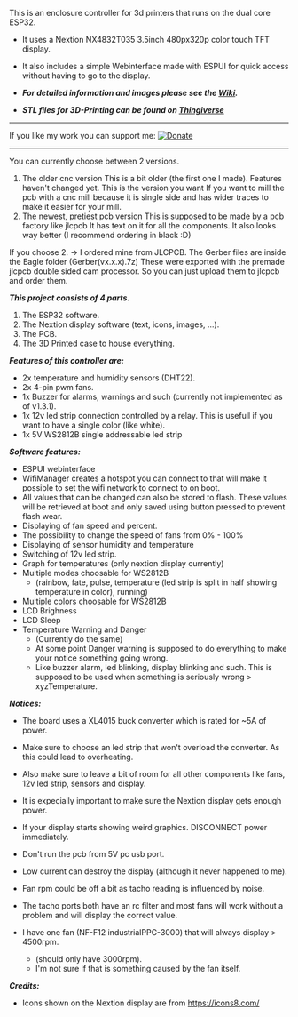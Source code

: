 This is an enclosure controller for 3d printers that runs on the dual core ESP32.

- It uses a Nextion NX4832T035 3.5inch 480px320p color touch TFT display.
- It also includes a simple Webinterface made with ESPUI for quick access without having to go to the display.

- ***For detailed information and images please see the [Wiki](https://github.com/MarvinBeym/3D-Printer_Enclosure-Controller_ESP32/wiki "Wiki").***
- ***STL files for 3D-Printing can be found on [Thingiverse](https://www.thingiverse.com/ "Thingiverse")***
***
If you like my work you can support me:
[![Donate](https://img.shields.io/badge/Donate-PayPal-green.svg)](https://www.paypal.com/cgi-bin/webscr?cmd=_s-xclick&hosted_button_id=AQQD77B7G4TQ4&source=url)
***
You can currently choose between 2 versions.
1. The older cnc version
This is a bit older (the first one I made). Features haven't changed yet.
This is the version you want If you want to mill the pcb with a cnc mill because it is single side and has wider traces to make it easier for your mill.
2. The newest, pretiest pcb version
This is supposed to be made by a pcb factory like jlcpcb
It has text on it for all the components.
It also looks way better (I recommend ordering in black :D)

If you choose 2. -> I ordered mine from JLCPCB. The Gerber files are inside the Eagle folder (Gerber(vx.x.x).7z)
These were exported with the premade jlcpcb double sided cam processor. So you can just upload them to jlcpcb and order them.


***This project consists of 4 parts.***
1. The ESP32 software.
2. The Nextion display software (text, icons, images, ...).
3. The PCB.
4. The 3D Printed case to house everything.

***Features of this controller are:***
- 2x temperature and humidity sensors (DHT22).
- 2x 4-pin pwm fans.
- 1x Buzzer for alarms, warnings and such (currently not implemented as of v1.3.1).
- 1x 12v led strip connection controlled by a relay. This is usefull if you want to have a single color (like white).
- 1x 5V WS2812B single addressable led strip

***Software features:***
- ESPUI webinterface
- WifiManager creates a hotspot you can connect to that will make it possible to set the wifi network to connect to on boot.
- All values that can be changed can also be stored to flash. These values will be retrieved at boot and only saved using button pressed to prevent flash wear.
- Displaying of fan speed and percent.
- The possibility to change the speed of fans from 0% - 100%
- Displaying of sensor humidity and temperature
- Switching of 12v led strip.
- Graph for temperatures (only nextion display currently)
- Multiple modes choosable for WS2812B
  - (rainbow, fate, pulse, temperature (led strip is split in half showing temperature in color), running)
- Multiple colors choosable for WS2812B
- LCD Brighness
- LCD Sleep
- Temperature Warning and Danger 
  - (Currently do the same)
  - At some point Danger warning is supposed to do everything to make your notice something going wrong.
  - Like buzzer alarm, led blinking, display blinking and such. This is supposed to be used when something is seriously wrong > xyzTemperature.

***Notices:***
- The board uses a XL4015 buck converter which is rated for ~5A of power. 
- Make sure to choose an led strip that won't overload the converter. As this could lead to overheating.
- Also make sure to leave a bit of room for all other components like fans, 12v led strip, sensors and display.

- It is expecially important to make sure the Nextion display gets enough power.
- If your display starts showing weird graphics. DISCONNECT power immediately.
- Don't run the pcb from 5V pc usb port.
- Low current can destroy the display (although it never happened to me).

- Fan rpm could be off a bit as tacho reading is influenced by noise.
- The tacho ports both have an rc filter and most fans will work without a problem and will display the correct value.
- I have one fan (NF-F12 industrialPPC-3000) that will always display > 4500rpm. 
  - (should only have 3000rpm). 
  - I'm not sure if that is something caused by the fan itself.

***Credits:***
- Icons shown on the Nextion display are from https://icons8.com/
